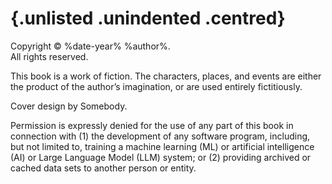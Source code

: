 # <!-- Page break --> {.unlisted .unindented .centred}

Copyright © %date-year% %author%.  
All rights reserved.

This book is a work of fiction. The characters, places, and events are either the product of the author’s imagination, or are used entirely fictitiously.

Cover design by Somebody.

Permission is expressly denied for the use of any part of this book in connection with (1) the development of any software program, including, but not limited to, training a machine learning (ML) or artificial intelligence (AI) or Large Language Model (LLM) system; or (2) providing archived or cached data sets to another person or entity.
